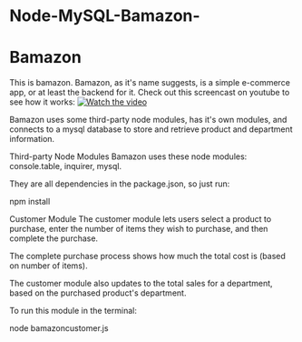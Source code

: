 # Node-MySQL-Bamazon-
# Bamazon

This is bamazon. Bamazon, as it's name suggests, is a simple e-commerce app, or at least the backend for it. Check out this screencast on youtube to see how it works:  [![Watch the video](https://i.imgur.com/vKb2F1B.png)](https://www.youtube.com/watch?v=OA4tVWkye7Y)

Bamazon uses some third-party node modules, has it's own modules, and connects to a mysql database to store and retrieve product and department information.

Third-party Node Modules
Bamazon uses these node modules: console.table, inquirer, mysql.

They are all dependencies in the package.json, so just run:

npm install

Customer Module
The customer module lets users select a product to purchase, enter the number of items they wish to purchase, and then complete the purchase.

The complete purchase process shows how much the total cost is (based on number of items).

The customer module also updates to the total sales for a department, based on the purchased product's department.

To run this module in the terminal:

node bamazoncustomer.js
